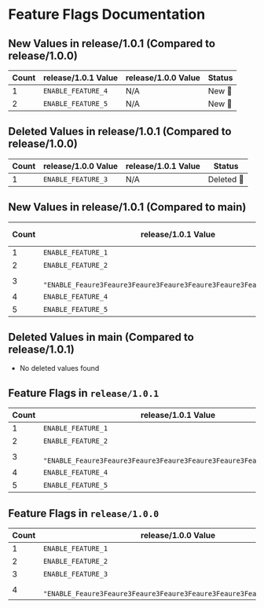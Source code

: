 # Feature Flags Documentation

## New Values in release/1.0.1 (Compared to release/1.0.0)
| Count | release/1.0.1 Value | release/1.0.0 Value | Status |
|-------|------------------------|------------------------|--------|
| 1 | `ENABLE_FEATURE_4` | N/A | New 🔵 |
| 2 | `ENABLE_FEATURE_5` | N/A | New 🔵 |

## Deleted Values in release/1.0.1 (Compared to release/1.0.0)
| Count | release/1.0.0 Value | release/1.0.1 Value | Status |
|-------|------------------------|------------------------|--------|
| 1 | `ENABLE_FEATURE_3` | N/A | Deleted 🔴 |

## New Values in release/1.0.1 (Compared to main)
| Count | release/1.0.1 Value | main Value | Status |
|-------|------------------------|------------------------|--------|
| 1 | `ENABLE_FEATURE_1` | N/A | New 🔵 |
| 2 | `ENABLE_FEATURE_2` | N/A | New 🔵 |
| 3 | `    "ENABLE_Feaure3Feaure3Feaure3Feaure3Feaure3Feaure3Feaure3Feaure_3",` | N/A | New 🔵 |
| 4 | `ENABLE_FEATURE_4` | N/A | New 🔵 |
| 5 | `ENABLE_FEATURE_5` | N/A | New 🔵 |

## Deleted Values in main (Compared to release/1.0.1)
- No deleted values found

## Feature Flags in `release/1.0.1`
| Count | release/1.0.1 Value |
|-------|---------------------|
| 1 | `ENABLE_FEATURE_1` |
| 2 | `ENABLE_FEATURE_2` |
| 3 | `    "ENABLE_Feaure3Feaure3Feaure3Feaure3Feaure3Feaure3Feaure3Feaure_3",` |
| 4 | `ENABLE_FEATURE_4` |
| 5 | `ENABLE_FEATURE_5` |

## Feature Flags in `release/1.0.0`
| Count | release/1.0.0 Value |
|-------|---------------------|
| 1 | `ENABLE_FEATURE_1` |
| 2 | `ENABLE_FEATURE_2` |
| 3 | `ENABLE_FEATURE_3` |
| 4 | `    "ENABLE_Feaure3Feaure3Feaure3Feaure3Feaure3Feaure3Feaure3Feaure_3",` |

